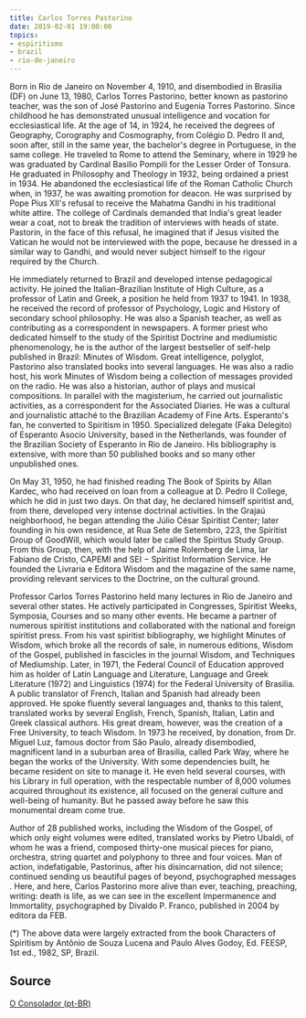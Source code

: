 ```yaml
---
title: Carlos Torres Pastorino
date: 2019-02-01 19:00:00
topics: 
- espiritismo
- brazil
- rio-de-janeiro
---
```


Born in Rio de Janeiro on November 4, 1910, and disembodied in Brasilia (DF) on June 13, 1980, Carlos Torres Pastorino, better known as pastorino teacher, was the son of José Pastorino and Eugenia Torres Pastorino. Since childhood he has demonstrated unusual intelligence and vocation for ecclesiastical life. At the age of 14, in 1924, he received the degrees of Geography, Corography and Cosmography, from Colégio D. Pedro II and, soon after, still in the same year, the bachelor's degree in Portuguese, in the same college. He traveled to Rome to attend the Seminary, where in 1929 he was graduated by Cardinal Basilio Pompili for the Lesser Order of Tonsura. He graduated in Philosophy and Theology in 1932, being ordained a priest in 1934. 
He abandoned the ecclesiastical life of the Roman Catholic Church when, in 1937, he was awaiting promotion for deacon. 
He was surprised by Pope Pius XII's refusal to receive the Mahatma Gandhi in his traditional white attire. 
The college of Cardinals demanded that India's great leader wear a coat, not to break the tradition of interviews 
with heads of state. Pastorin, in the face of this refusal, he imagined that if Jesus visited the Vatican he would not 
be interviewed with the pope, because he dressed in a similar way to Gandhi, and would never subject himself to the 
rigour required by the Church.

He immediately returned to Brazil and developed intense pedagogical activity. He joined the Italian-Brazilian Institute of High Culture, as a professor of Latin and Greek, a position he held from 1937 to 1941. In 1938, he received the record of professor of Psychology, Logic and History of secondary school philosophy. He was also a Spanish teacher, as well as contributing as a correspondent in newspapers. A former priest who dedicated himself to the study of the Spiritist Doctrine and mediumistic phenomenology, he is the author of the largest bestseller of self-help published in Brazil: Minutes of Wisdom. Great intelligence, polyglot, Pastorino also translated books into several languages. He was also a radio host, his work Minutes of Wisdom being a collection of messages provided on the radio. He was also a historian, author of plays and musical compositions. In parallel with the magisterium, he carried out journalistic activities, as a correspondent for the Associated Diaries. He was a cultural and journalistic attaché to the Brazilian Academy of Fine Arts. Esperanto's fan, he converted to Spiritism in 1950. Specialized delegate (Faka Delegito) of Esperanto Asocio University, based in the Netherlands, was founder of the Brazilian Society of Esperanto in Rio de Janeiro. His bibliography is extensive, with more than 50 published books and so many other unpublished ones.

On May 31, 1950, he had finished reading The Book of Spirits by Allan Kardec, who had received on loan from a colleague at D. Pedro II College, which he did in just two days. On that day, he declared himself spiritist and, from there, developed very intense doctrinal activities. In the Grajaú neighborhood, he began attending the Júlio César Spiritist Center; later founding in his own residence, at Rua Sete de Setembro, 223, the Spiritist Group of GoodWill, which would later be called the Spiritus Study Group. From this Group, then, with the help of Jaime Rolemberg de Lima, lar Fabiano de Cristo, CAPEMI and SEI − Spiritist Information Service. He founded the Livraria e Editora Wisdom and the magazine of the same name, providing relevant services to the Doctrine, on the cultural ground.

Professor Carlos Torres Pastorino held many lectures in Rio de Janeiro and several other states. He actively participated in Congresses, Spiritist Weeks, Symposia, Courses and so many other events. He became a partner of numerous spiritist institutions and collaborated with the national and foreign spiritist press. From his vast spiritist bibliography, we highlight Minutes of Wisdom, which broke all the records of sale, in numerous editions, Wisdom of the Gospel, published in fascicles in the journal Wisdom, and Techniques of Mediumship. Later, in 1971, the Federal Council of Education approved him as holder of Latin Language and Literature, Language and Greek Literature (1972) and Linguistics (1974) for the Federal University of Brasilia. A public translator of French, Italian and Spanish had already been approved. He spoke fluently several languages and, thanks to this talent, translated works by several English, French, Spanish, Italian, Latin and Greek classical authors. His great dream, however, was the creation of a Free University, to teach Wisdom. In 1973 he received, by donation, from Dr. Miguel Luz, famous doctor from São Paulo, already disembodied, magnificent land in a suburban area of Brasilia, called Park Way, where he began the works of the University. With some dependencies built, he became resident on site to manage it. He even held several courses, with his Library in full operation, with the respectable number of 8,000 volumes acquired throughout its existence, all focused on the general culture and well-being of humanity. But he passed away before he saw this monumental dream come true.

Author of 28 published works, including the Wisdom of the Gospel, of which only eight volumes were edited, translated works by Pietro Ubaldi, of whom he was a friend, composed thirty-one musical pieces for piano, orchestra, string quartet and polyphony to three and four voices. Man of action, indefatigable, Pastorinus, after his disincarnation, did not silence; continued sending us beautiful pages of beyond, psychographed messages . Here, and here, Carlos Pastorino more alive than ever, teaching, preaching, writing: death is life, as we can see in the excellent Impermanence and Immortality, psychographed by Divaldo P. Franco, published in 2004 by editora da FEB.

(*) The above data were largely extracted from the book Characters of Spiritism by Antônio de Souza Lucena and Paulo Alves Godoy, Ed. FEESP, 1st ed., 1982, SP, Brazil. 

## Source
[O Consolador (pt-BR)](http://www.oconsolador.com.br/linkfixo/biografias/carlospastorini.html)




